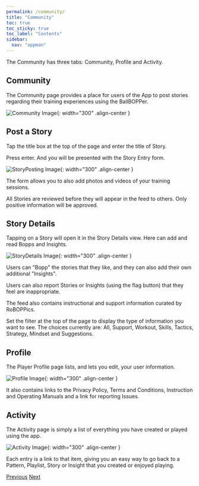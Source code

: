 ```yaml
---
permalink: /community/
title: "Community"
toc: true
toc_sticky: true
toc_label: "Contents"
sidebar:
  nav: "appman"
---
```


The Community has three tabs: Community, Profile and Activity.

## Community

The Community page provides a place for users of the App to post stories regarding their training experiences using the BallBOPPer. 

![Community Image](../assets/images/PlayerCommunity_500.jpg){: width="300" .align-center } 

## Post a Story

Tap the title box at the top of the page and enter the title of Story. 

Press enter. And you will be presented with the Story Entry form.

![StoryPosting Image](../assets/images/StoryPosting_500.jpg){: width="300" .align-center }

The form allows you to also add photos and videos of your training sessions.

All Stories are reviewed before they will appear in the feed to others. Only positive information will be approved. 

## Story Details

Tapping on a Story will open it in the Story Details view. Here can add and read Bopps and Insights.

![StoryDetails Image](../assets/images/StoryDetails_500.jpg){: width="300" .align-center }

Users can "Bopp" the stories that they like, and they can also add their own additional "Insights". 

Users can also report Stories or Insights (using the flag button) that they feel are inappropriate.

The feed also contains instructional and support information curated by RoBOPPics. 

Set the filter at the top of the page to display the type of information you want to see. The choices currently are: All, Support, Workout, Skills, Tactics, Strategy, Mindset and Suggestions.

## Profile

The Player Profile page lists, and lets you edit, your user information. 

![Profile Image](../assets/images/EnzoProfile_500.jpg){: width="300" .align-center } 

It also contains links to the Privacy Policy, Terms and Conditions, Instruction and Operating Manuals and a link for reporting Issues.

## Activity

The Activity page is simply a list of everything you have created or played using the app. 

![Activity Image](../assets/images/Activity_500.jpg){: width="300" .align-center } 

Each entry is a link to that item, giving you an easy way to go back to a Pattern, Playlist, Story or Insight that you created or enjoyed playing.

  <nav class="pagination">
      <a href="/BallBOPPer/coreController/" class="pagination--pager" title="Core Controller">Previous</a>
      <a href="/BallBOPPer/appmancatalog/" class="pagination--pager" title="Catalog">Next</a> 
  </nav>
